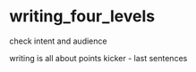 # writing_four_levels
check intent and audience

writing is all about points 
kicker - last sentences
